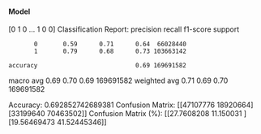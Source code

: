 #### Model
[0 1 0 ... 1 0 0]
Classification Report:
              precision    recall  f1-score   support

           0       0.59      0.71      0.64  66028440
           1       0.79      0.68      0.73 103663142

    accuracy                           0.69 169691582
   macro avg       0.69      0.70      0.69 169691582
weighted avg       0.71      0.69      0.70 169691582

Accuracy: 0.692852742689381
Confusion Matrix:
[[47107776 18920664]
 [33199640 70463502]]
Confusion Matrix (%):
[[27.7608208  11.150031  ]
 [19.56469473 41.52445346]]
